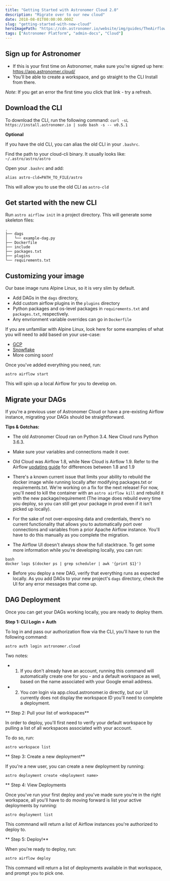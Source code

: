 ```yaml
---
title: "Getting Started with Astronomer Cloud 2.0"
description: "Migrate over to our new cloud"
date: 2018-08-01T00:00:00.000Z
slug: "getting-started-with-new-cloud"
heroImagePath: "https://cdn.astronomer.io/website/img/guides/TheAirflowUI_preview.png"
tags: ["Astronomer Platform", "admin-docs", "Cloud"]
---
```


## Sign up for Astronomer

- If this is your first time on Astronomer, make sure you're signed up here: https://app.astronomer.cloud/
- You'll be able to create a workspace, and go straight to the CLI Install from there. 

_Note_: If you get an error the first time you click that link - try a refresh. 

## Download the CLI

To download the CLI, run the following command: `curl -sL https://install.astronomer.io | sudo bash -s -- v0.5.1`

**Optional**

If you have the old CLI, you can alias the old CLI in your `.bashrc`.

Find the path to your cloud-cli binary. It usually looks like:
`~/.astro/astro/astro`

Open your `.bashrc` and add:

`alias astro-cld=PATH_TO_FILE/astro`

This will allow you to use the old CLI as `astro-cld`

## Get started with the new CLI

Run `astro airflow init` in a project directory. This will generate some skeleton files:

```
.
├── dags
│   └── example-dag.py
├── Dockerfile
├── include
├── packages.txt
├── plugins
└── requirements.txt
```

## Customizing your image
Our base image runs Alpine Linux, so it is very slim by default.

- Add DAGs in the `dags` directory,
- Add custom airflow plugins in the `plugins` directory
- Python packages and os-level packages in `requirements.txt` and `packages.txt`, respectively.
- Any envrionment variable overrides can go in `Dockerfile`

If you are unfamiliar with Alpine Linux, look here for some examples of what
you will need to add based on your use-case:

- [GCP](https://github.com/astronomerio/airflow-guides/tree/master/example_code/gcp/example_code)
- [Snowflake](https://github.com/astronomerio/airflow-guides/tree/master/example_code/snowflake/example_code)
- More coming soon!

Once you've added everything you need, run:

  `astro airflow start`

This will spin up a local Airflow for you to develop on.

## Migrate your DAGs

If you're a previous user of Astronomer Cloud or have a pre-existing Airflow instance, migrating your DAGs should be straightforward. 

__Tips & Gotchas:__
- The old Astronomer Cloud ran on Python 3.4. New Cloud runs Python 3.6.3.
- Make sure your variables and connections made it over.
- Old Cloud was Airflow 1.8, while New Cloud is Airflow 1.9. Refer to the Airflow [updating guide](https://github.com/apache/incubator-airflow/blob/master/UPDATING.md#airflow-19) for differences between 1.8 and 1.9
- There's a known current issue that limits your ability to rebuild the docker image while running locally after modifying packages.txt or requirements.txt. We're working on a fix for the next release! For now, you'll need to kill the container with an `astro airflow kill` and rebuild it with the new package/requirement (The image does rebuild every time you deploy, so you can still get your package in prod even if it isn't picked up locally).
- For the sake of not over-exposing data and credentials, there's no current functionality that allows you to automatically port over connections and variables from a prior Apache Airflow instance. You'll have to do this manually as you complete the migration. 

- The Airflow UI doesn't always show the full stacktrace. To get some more information while you're developing locally, you can run:

```
bash
docker logs $(docker ps | grep scheduler | awk '{print $1}')
```
- Before you deploy a new DAG, verify that everything runs as expected locally.
As you add DAGs to your new project's `dags` directory, check the UI for any error messages that come up.


## DAG Deployment

Once you can get your DAGs working locally, you are ready to deploy them.

**Step 1: CLI Login + Auth**

To log in and pass our authorization flow via the CLI, you'll have to run the following command:

  `astro auth login astronomer.cloud`

  Two notes: 
  - 1. If you don't already have an account, running this command will automatically create one for you - and a default workspace as well, based on the name associated with your Google email address.

  - 2. You _can_ login via app.cloud.astronomer.io directly, but our UI currently does not display the workspace ID you'll need to complete a deployment.


** Step 2: Pull your list of workspaces**

In order to deploy, you'll first need to verify your default workspace by pulling a list of all workspaces associated with your account.

To do so, run:

  `astro workspace list`

  ** Step 3: Create a new deployment**
  
  If you're a new user, you can create a new deployment by running:

  `astro deployment create <deployment name>`


  ** Step 4: View Deployments
  
  Once you've run your first deploy and you've made sure you're in the right workspace, all you'll have to do moving forward is list your active deployments by running:

  `astro deployment list`

  This commnand will return a list of Airflow instances you're authorized to deploy to. 

** Step 5: Deploy!**

When you're ready to deploy, run:

  `astro airflow deploy`

This command will return a list of deployments available in that workspace, and prompt you to pick one. 


